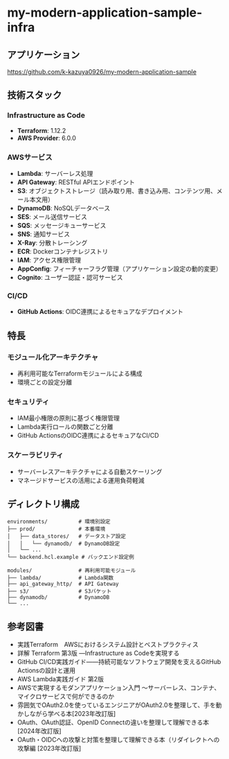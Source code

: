 # my-modern-application-sample-infra

## アプリケーション
https://github.com/k-kazuya0926/my-modern-application-sample

## 技術スタック

### Infrastructure as Code
- **Terraform**: 1.12.2
- **AWS Provider**: 6.0.0

### AWSサービス
- **Lambda**: サーバーレス処理
- **API Gateway**: RESTful APIエンドポイント
- **S3**: オブジェクトストレージ（読み取り用、書き込み用、コンテンツ用、メール本文用）
- **DynamoDB**: NoSQLデータベース
- **SES**: メール送信サービス
- **SQS**: メッセージキューサービス
- **SNS**: 通知サービス
- **X-Ray**: 分散トレーシング
- **ECR**: Dockerコンテナレジストリ
- **IAM**: アクセス権限管理
- **AppConfig**: フィーチャーフラグ管理（アプリケーション設定の動的変更）
- **Cognito**: ユーザー認証・認可サービス

### CI/CD
- **GitHub Actions**: OIDC連携によるセキュアなデプロイメント

## 特長

### モジュール化アーキテクチャ
- 再利用可能なTerraformモジュールによる構成
- 環境ごとの設定分離

### セキュリティ
- IAM最小権限の原則に基づく権限管理
- Lambda実行ロールの関数ごと分離
- GitHub ActionsのOIDC連携によるセキュアなCI/CD

### スケーラビリティ
- サーバーレスアーキテクチャによる自動スケーリング
- マネージドサービスの活用による運用負荷軽減

## ディレクトリ構成

```
environments/          # 環境別設定
├── prod/              # 本番環境
│   ├── data_stores/   # データストア設定
│   │   └── dynamodb/  # DynamoDB設定
│   └── ...
└── backend.hcl.example # バックエンド設定例

modules/               # 再利用可能モジュール
├── lambda/            # Lambda関数
├── api_gateway_http/  # API Gateway
├── s3/                # S3バケット
├── dynamodb/          # DynamoDB
└── ...
```

## 参考図書

- 実践Terraform　AWSにおけるシステム設計とベストプラクティス
- 詳解 Terraform 第3版 ―Infrastructure as Codeを実現する
- GitHub CI/CD実践ガイド――持続可能なソフトウェア開発を支えるGitHub Actionsの設計と運用
- AWS Lambda実践ガイド 第2版
- AWSで実現するモダンアプリケーション入門 〜サーバーレス、コンテナ、マイクロサービスで何ができるのか
- 雰囲気でOAuth2.0を使っているエンジニアがOAuth2.0を整理して、手を動かしながら学べる本[2023年改訂版]
- OAuth、OAuth認証、OpenID Connectの違いを整理して理解できる本 [2024年改訂版]
- OAuth・OIDCへの攻撃と対策を整理して理解できる本（リダイレクトへの攻撃編 [2023年改訂版]
